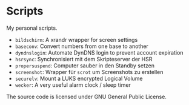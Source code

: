 Scripts
=======

My personal scripts.

* `bildschirm`: A xrandr wrapper for screen settings
* `baseconv`: Convert numbers from one base to another
* `dyndnslogin`: Automate DynDNS login to prevent account expiration
* `hsrsync`: Synchronisiert mit dem Skripteserver der HSR
* `propersuspend`: Computer sauber in den Standby setzen
* `screenshot`: Wrapper für `scrot` um Screenshots zu erstellen
* `securelv`: Mount a LUKS encrypted Logical Volume
* `wecker`: A very useful alarm clock / sleep timer

The source code is licensed under GNU General Public License.
